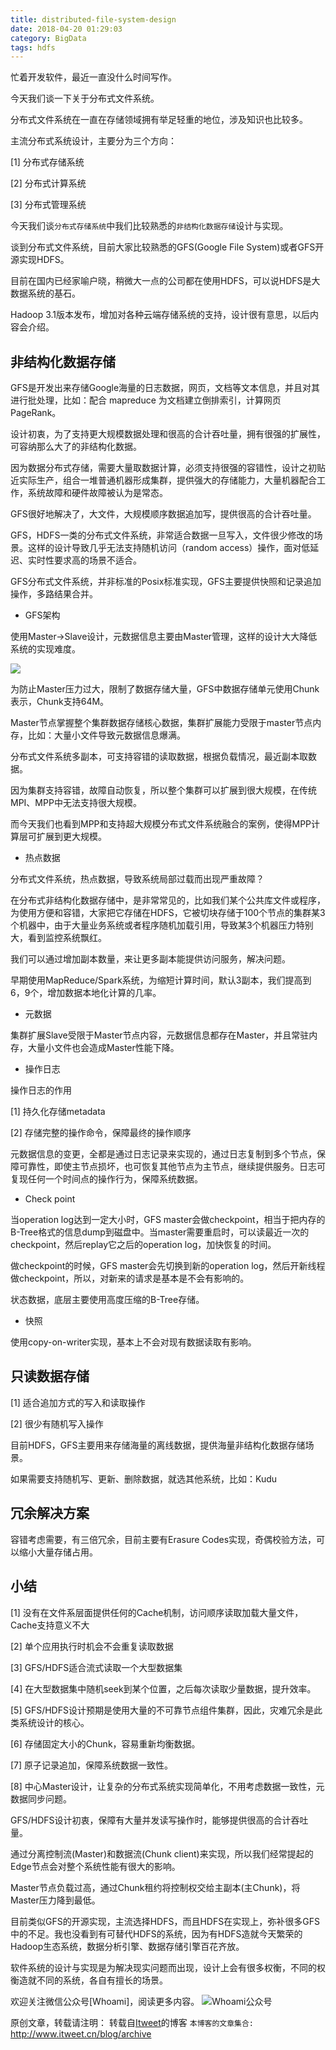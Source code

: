 ```yaml
---
title: distributed-file-system-design
date: 2018-04-20 01:29:03
category: BigData
tags: hdfs
---
```

忙着开发软件，最近一直没什么时间写作。

今天我们谈一下关于分布式文件系统。

分布式文件系统在一直在存储领域拥有举足轻重的地位，涉及知识也比较多。

主流分布式系统设计，主要分为三个方向：

[1] 分布式存储系统 

[2] 分布式计算系统 

[3] 分布式管理系统

今天我们谈`分布式存储系统`中我们比较熟悉的`非结构化数据存储`设计与实现。

谈到分布式文件系统，目前大家比较熟悉的GFS(Google File System)或者GFS开源实现HDFS。

目前在国内已经家喻户晓，稍微大一点的公司都在使用HDFS，可以说HDFS是大数据系统的基石。

Hadoop 3.1版本发布，增加对各种云端存储系统的支持，设计很有意思，以后内容会介绍。

## 非结构化数据存储

GFS是开发出来存储Google海量的日志数据，网页，文档等文本信息，并且对其进行批处理，比如：配合 mapreduce 为文档建立倒排索引，计算网页 PageRank。

设计初衷，为了支持更大规模数据处理和很高的合计吞吐量，拥有很强的扩展性，可容纳那么大了的非结构化数据。

因为数据分布式存储，需要大量取数据计算，必须支持很强的容错性，设计之初贴近实际生产，组合一堆普通机器形成集群，提供强大的存储能力，大量机器配合工作，系统故障和硬件故障被认为是常态。

GFS很好地解决了，大文件，大规模顺序数据追加写，提供很高的合计吞吐量。

GFS，HDFS一类的分布式文件系统，非常适合数据一旦写入，文件很少修改的场景。这样的设计导致几乎无法支持随机访问（random access）操作，面对低延迟、实时性要求高的场景不适合。

GFS分布式文件系统，并非标准的Posix标准实现，GFS主要提供快照和记录追加操作，多路结果合并。

* GFS架构

使用Master->Slave设计，元数据信息主要由Master管理，这样的设计大大降低系统的实现难度。

![](https://github.com/itweet/labs/raw/master/JDP/dfs/img/gfs_architecture.jpg)

为防止Master压力过大，限制了数据存储大量，GFS中数据存储单元使用Chunk表示，Chunk支持64M。

Master节点掌握整个集群数据存储核心数据，集群扩展能力受限于master节点内存，比如：大量小文件导致元数据信息爆满。

分布式文件系统多副本，可支持容错的读取数据，根据负载情况，最近副本取数据。

因为集群支持容错，故障自动恢复，所以整个集群可以扩展到很大规模，在传统MPI、MPP中无法支持很大规模。

而今天我们也看到MPP和支持超大规模分布式文件系统融合的案例，使得MPP计算层可扩展到更大规模。

* 热点数据

分布式文件系统，热点数据，导致系统局部过载而出现严重故障？

在分布式非结构化数据存储中，是非常常见的，比如我们某个公共库文件或程序，为使用方便和容错，大家把它存储在HDFS，它被切块存储于100个节点的集群某3个机器中，由于大量业务系统或者程序随机加载引用，导致某3个机器压力特别大，看到监控系统飘红。

我们可以通过增加副本数量，来让更多副本能提供访问服务，解决问题。

早期使用MapReduce/Spark系统，为缩短计算时间，默认3副本，我们提高到6，9个，增加数据本地化计算的几率。

* 元数据

集群扩展Slave受限于Master节点内容，元数据信息都存在Master，并且常驻内存，大量小文件也会造成Master性能下降。

* 操作日志

操作日志的作用

[1] 持久化存储metadata

[2] 存储完整的操作命令，保障最终的操作顺序

元数据信息的变更，全都是通过日志记录来实现的，通过日志复制到多个节点，保障可靠性，即使主节点损坏，也可恢复其他节点为主节点，继续提供服务。日志可复现任何一个时间点的操作行为，保障系统数据。

* Check point

当operation log达到一定大小时，GFS master会做checkpoint，相当于把内存的B-Tree格式的信息dump到磁盘中。当master需要重启时，可以读最近一次的checkpoint，然后replay它之后的operation log，加快恢复的时间。

做checkpoint的时候，GFS master会先切换到新的operation log，然后开新线程做checkpoint，所以，对新来的请求是基本是不会有影响的。

状态数据，底层主要使用高度压缩的B-Tree存储。

* 快照

使用copy-on-writer实现，基本上不会对现有数据读取有影响。

## 只读数据存储

[1] 适合追加方式的写入和读取操作

[2] 很少有随机写入操作

目前HDFS，GFS主要用来存储海量的离线数据，提供海量非结构化数据存储场景。

如果需要支持随机写、更新、删除数据，就选其他系统，比如：Kudu

## 冗余解决方案

容错考虑需要，有三倍冗余，目前主要有Erasure Codes实现，奇偶校验方法，可以缩小大量存储占用。

## 小结

[1] 没有在文件系层面提供任何的Cache机制，访问顺序读取加载大量文件，Cache支持意义不大

[2] 单个应用执行时机会不会重复读取数据

[3] GFS/HDFS适合流式读取一个大型数据集

[4] 在大型数据集中随机seek到某个位置，之后每次读取少量数据，提升效率。

[5] GFS/HDFS设计预期是使用大量的不可靠节点组件集群，因此，灾难冗余是此类系统设计的核心。

[6] 存储固定大小的Chunk，容易重新均衡数据。

[7] 原子记录追加，保障系统数据一致性。

[8] 中心Master设计，让复杂的分布式系统实现简单化，不用考虑数据一致性，元数据同步问题。

GFS/HDFS设计初衷，保障有大量并发读写操作时，能够提供很高的合计吞吐量。

通过分离控制流(Master)和数据流(Chunk client)来实现，所以我们经常提起的Edge节点会对整个系统性能有很大的影响。

Master节点负载过高，通过Chunk租约将控制权交给主副本(主Chunk)，将Master压力降到最低。

目前类似GFS的开源实现，主流选择HDFS，而且HDFS在实现上，弥补很多GFS中的不足。我也没看到有可替代HDFS的系统，因为有HDFS造就今天繁荣的Hadoop生态系统，数据分析引擎、数据存储引擎百花齐放。

软件系统的设计与实现是为解决现实问题而出现，设计上会有很多权衡，不同的权衡造就不同的系统，各自有擅长的场景。

欢迎关注微信公众号[Whoami]，阅读更多内容。
![Whoami公众号](https://github.com/itweet/labs/raw/master/common/img/weixin_public.gif)

原创文章，转载请注明： 转载自[Itweet](http://www.itweet.cn)的博客
`本博客的文章集合:` http://www.itweet.cn/blog/archive